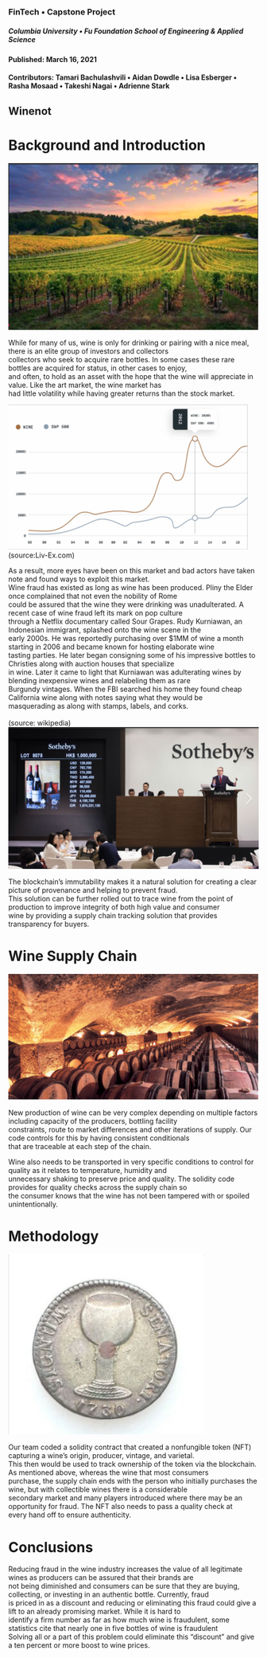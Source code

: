 ### FinTech • Capstone Project
##### Columbia University • Fu Foundation School of Engineering & Applied Science
#### Published:  March 16, 2021
#### Contributors: Tamari Bachulashvili • Aidan Dowdle • Lisa Esberger • Rasha Mosaad • Takeshi Nagai • Adrienne Stark

## Winenot

# Background and Introduction

![wine_fields](https://github.com/1monalisa1/CU-Capstone-Team-4/blob/main/png_file/wine_field.png)<br>

While for many of us, wine is only for drinking or pairing with a nice meal, there is an elite group of investors and collectors<br>
collectors who seek to acquire rare bottles. In some cases these rare bottles are acquired for status, in other cases to enjoy,<br>
and often, to hold as an asset with the hope that the wine will appreciate in value. Like the art market, the wine market has<br> 
had little volatility while having greater returns than the stock market.<br>

![snp](https://github.com/1monalisa1/CU-Capstone-Team-4/blob/main/png_file/snp.png)<br>
(source:Liv-Ex.com)<br>

As a result, more eyes have been on this market and bad actors have taken note and found ways to exploit this market.<br>
Wine fraud has existed as long as wine has been produced. Pliny the Elder once complained that not even the nobility of Rome<br>
could be assured that the wine they were drinking was unadulterated. A recent case of wine fraud left its mark on pop culture<br> 
through a Netflix documentary called Sour Grapes. Rudy Kurniawan, an Indonesian immigrant, splashed onto the wine scene in the<br> 
early 2000s. He was reportedly purchasing over $1MM of wine a month starting in 2006 and became known for hosting elaborate wine <br>
tasting parties. He later began consigning some of his impressive bottles to Christies along with auction houses that specialize<br>
in wine. Later it came to light that Kurniawan was adulterating wines by blending inexpensive wines and relabeling them as rare<br>
Burgundy vintages.  When the FBI searched his home they found cheap California wine along with notes saying what they would be<br>
masquerading as along with stamps, labels, and corks.<br>  
(source: wikipedia)<br>
![sotheybs](https://github.com/1monalisa1/CU-Capstone-Team-4/blob/main/png_file/sotheybs.png)<br>



The blockchain’s immutability makes it a natural solution for creating a clear picture of provenance and helping to prevent fraud.<br>
This solution can be further rolled out to trace wine from the point of production to improve integrity of both high value and consumer<br>
wine by providing a supply chain tracking solution that provides transparency for buyers.<br>

# Wine Supply Chain
![barrels](https://github.com/1monalisa1/CU-Capstone-Team-4/blob/main/png_file/barrels.png)<br>

New production of wine can be very complex depending on multiple factors including capacity of the producers, bottling facility<br>
constraints, route to market differences and other iterations of supply.  Our code controls for this by having consistent conditionals<br>
that are traceable at each step of the chain.<br>       

Wine also needs to be transported in very specific conditions to control for quality as it relates to temperature, humidity and<br>
unnecessary shaking to preserve price and quality.  The solidity code provides for quality checks across the supply chain so<br>
the consumer knows that the wine has not been tampered with or spoiled unintentionally.<br> 


# Methodology
![token](https://github.com/1monalisa1/CU-Capstone-Team-4/blob/main/png_file/token.png)<br>

Our team coded a solidity contract that created a nonfungible token (NFT) capturing a wine’s origin, producer, vintage, and varietal.<br>
This then would be used to track ownership of the token via the blockchain. As mentioned above, whereas the wine that most consumers<br> 
purchase, the supply chain ends with the person who initially purchases the wine, but with collectible wines there is a considerable<br> 
secondary market and many players introduced where there may be an opportunity for fraud. The NFT also needs to pass a quality check at<br>
every hand off to ensure authenticity.<br> 


# Conclusions

Reducing fraud in the wine industry increases the value of all legitimate wines as producers can be assured that their brands are<br>
not being diminished and consumers can be sure that they are buying, collecting, or investing in an authentic bottle. Currently, fraud<br>
is priced in as a discount and reducing or eliminating this fraud could give a lift to an already promising market. While it is hard to<br>
identify a firm number as far as how much wine is fraudulent, some statistics cite that nearly one in five bottles of wine is fraudulent<br>
Solving all or a part of this problem could eliminate this “discount” and give a ten percent or more boost to wine prices.<br> 

